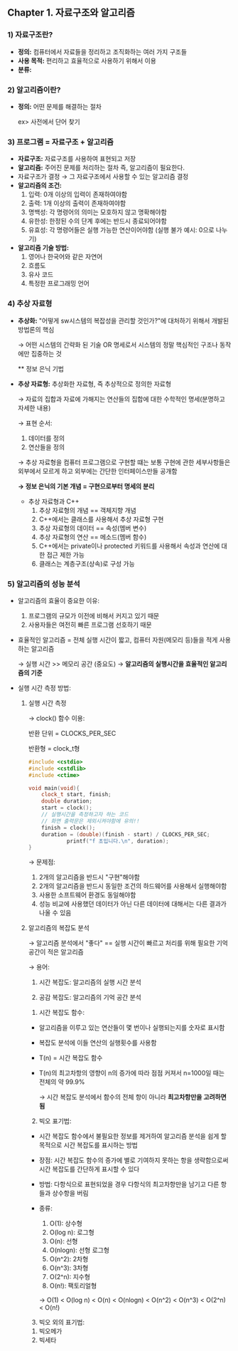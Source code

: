 
## Chapter 1. 자료구조와 알고리즘

### 1) 자료구조란?

- **정의:** 컴퓨터에서 자료들을 정리하고 조직화하는 여러 가지 구조들
- **사용 목적:** 편리하고 효율적으로 사용하기 위해서 이용
- **분류:**

### 2) 알고리즘이란?

- **정의:** 어떤 문제를 해결하는 절차

    ex> 사전에서 단어 찾기

### 3) 프로그램 = 자료구조 + 알고리즘

- **자료구조:** 자료구조를 사용하여 표현되고 저장
- **알고리즘:** 주어진 문제를 처리하는 절차 즉, 알고리즘이 필요한다.
- 자료구조가 결정 → 그 자료구조에서 사용할 수 있는 알고리즘 결정
- **알고리즘의 조건:**
    1. 입력: 0개 이상의 입력이 존재하여야함
    2. 출력: 1개 이상의 출력이 존재하여야함
    3. 명백성: 각 명령어의 의미는 모호하지 않고 명확해야함
    4. 유한성: 한정된 수의 단계 후에는 반드시 종료되어야함
    5. 유효성: 각 명령어들은 실행 가능한 연산이어야함 (실행 불가 예시: 0으로 나누기)
- **알고리즘 기술 방법:**
    1. 영어나 한국어와 같은 자연어
    2. 흐름도
    3. 유사 코드
    4. 특정한 프로그래밍 언어

### 4) 추상 자료형

- **추상화:** "어떻게 sw시스템의 복잡성을 관리할 것인가?"에 대처하기 위해서 개발된 방법론의 핵심

    → 어떤 시스템의 간략화 된 기술 OR 명세로서 시스템의 정말 핵심적인 구조나 동작에만 집중하는 것

    ** 정보 은닉 기법

- **추상 자료형:** 추상화한 자료형, 즉 추상적으로 정의한 자료형

    → 자료의 집합과 자료에 가해지는 연산들의 집합에 대한 수학적인 명세(분명하고 자세한 내용)

     → 표현 순서: 

    1. 데이터를 정의
    2. 연산들을 정의

    → 추상 자료형을 컴퓨터 프로그램으로 구현할 떄는 보통 구현에 관한 세부사항들은 외부에서 모르게 하고 외부에는 간단한 인터페이스만들 공개함

    **→ 정보 은닉의 기본 개념 = 구현으로부터 명세의 분리**

    - 추상 자료형과 C++
        1. 추상 자료형의 개념 == 객체지향 개념
        2. C++에서는 클래스를 사용해서 추상 자료형 구현
        3. 추상 자료형의 데이터 == 속성(멤버 변수)
        4. 추상 자료형의 연산 == 메소드(멤버 함수)
        5. C++에서는 private이나 protected 키워드를 사용해서 속성과 연산에 대한 접근 제한 가능
        6. 클래스는 계층구조(상속)로 구성 가능

### 5) 알고리즘의 성능 분석

- 알고리즘의 효율이 중요한 이유:
    1. 프로그램의 규모가 이전에 비해서 커지고 있기 때문
    2. 사용자들은 여전히 빠른 프로그램 선호하기 때문
- 효율적인 알고리즘 = 전체 실행 시간이 짧고, 컴퓨터 자원(메모리 등)들을 적게 사용하는 알고리즘

    → 실행 시간 >> 메모리 공간 (중요도) → **알고리즘의 실행시간을 효율적인 알고리즘의 기준**

- 실행 시간 측정 방법:
    1. 실행 시간 측정

        → clock() 함수 이용:

        반환 단위 = CLOCKS_PER_SEC

        반환형 = clock_t형

        ```cpp
        #include <cstdio>
        #include <cstdlib>
        #include <ctime>

        void main(void){
        	clock_t start, finish;
        	double duration;
        	start = clock();
        	// 실행시간을 측정하고자 하는 코드
        	// 화면 출력문은 제외시켜야함에 유의!!
        	finish = clock();
        	duration = (double)(finish - start) / CLOCKS_PER_SEC;
        			printf("f 초입니다.\n", duration);
        }
        ```

        → 문제점:

        1. 2개의 알고리즘을 반드시 "구현"해야함
        2. 2개의 알고리즘을 반드시 동일한 조건의 하드웨어를 사용해서 실행해야함
        3. 사용한 소프트웨어 환경도 동일해야함
        4. 성능 비교에 사용했던 데이터가 아닌 다른 데이터에 대해서는 다른 결과가 나올 수 있음
    2. 알고리즘의 복잡도 분석

        → 알고리즘 분석에서 "좋다" == 실행 시간이 빠르고 처리를 위해 필요한 기억 공간이 적은 알고리즘

        → 용어:

        1. 시간 복잡도: 알고리즘의 실행 시간 분석

        2. 공감 복잡도: 알고리즘의 기억 공간 분석

        1) 시간 복잡도 함수:

        - 알고리즘을 이루고 있는 연산들이 몇 번이나 실행되는지를 숫자로 표시함
        - 복잡도 분석에 이들 연산의 실행횟수를 사용함
        - T(n) = 시간 복잡도 함수
        - T(n)의 최고차항의 영향이 n의 증가에 따라 점점 커져서 n=1000일 때는 전체의 약 99.9%

            → 시간 복잡도 분석에서 함수의 전체 항이 아니라 **최고차항만을 고려하면 됨**

        2) 빅오 표기법: 

        - 시간 복잡도 함수에서 불필요한 정보를 제거하여 알고리즘 분석을 쉽게 할 목적으로 시간 복잡도를 표시하는 방법
        - 장점: 시간 복잡도 함수의 증가에 별로 기여하지 못하는 항을 생략함으로써 시간 복잡도를 간단하게 표시할 수 있다
        - 방법: 다항식으로 표현되었을 경우 다항식의 최고차항만을 남기고 다른 항들과 상수항을 버림
        - 종류:
            1. O(1): 상수형
            2. O(log n): 로그형
            3. O(n): 선형
            4. O(nlogn): 선형 로그형
            5. O(n^2): 2차형
            6. O(n^3): 3차형
            7. O(2^n): 지수형
            8. O(n!): 팩토리얼형

            → O(1) < O(log n) < O(n) < O(nlogn) < O(n^2) < O(n^3) < O(2^n) < O(n!)

        3) 빅오 외의 표기법:

        1. 빅오메가
        2. 빅세타
